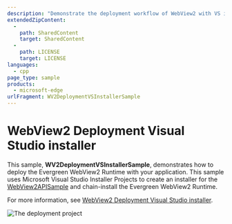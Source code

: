 ```yaml
---
description: "Demonstrate the deployment workflow of WebView2 with VS installer."
extendedZipContent:
  -
    path: SharedContent
    target: SharedContent
  -
    path: LICENSE
    target: LICENSE
languages:
  - cpp
page_type: sample
products:
  - microsoft-edge
urlFragment: WV2DeploymentVSInstallerSample
---
```

# WebView2 Deployment Visual Studio installer

<!-- only enough info to differentiate this sample vs the others; what is different about this sample compared to the sibling samples? -->
This sample, **WV2DeploymentVSInstallerSample**, demonstrates how to deploy the Evergreen WebView2 Runtime with your application.  This sample uses Microsoft Visual Studio Installer Projects to create an installer for the [WebView2APISample](../WebView2APISample//README.md) and chain-install the Evergreen WebView2 Runtime.

For more information, see [WebView2 Deployment Visual Studio installer](https://learn.microsoft.com/microsoft-edge/webview2/samples/wv2deploymentvsinstallersample).

![The deployment project](./screenshots/new-empty-deployment-project-2019.png)
